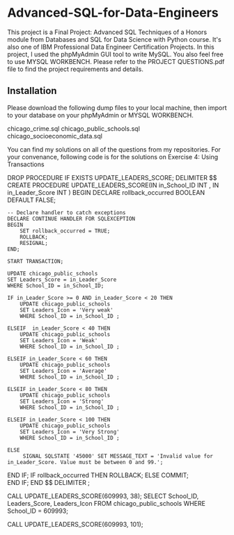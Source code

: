 # Advanced-SQL-for-Data-Engineers

This project is a Final Project: Advanced SQL Techniques of a Honors module from Databases and SQL for Data Science with Python course. It's also one of IBM Professional Data Engineer
Certification Projects. In this project, I used the phpMyAdmin GUI tool to write MySQL. You also feel free to use MYSQL WORKBENCH. Please refer to the PROJECT QUESTIONS.pdf file to 
find the project requirements and details. 


## Installation

Please download the following dump files to your local machine, then import to your database on your phpMyAdmin or MYSQL WORKBENCH.

chicago_crime.sql
chicago_public_schools.sql
chicago_socioeconomic_data.sql

You can find my solutions on all of the questions from my repositories. 
For your convenance,  following code is for the solutions on Exercise 4: Using Transactions

DROP PROCEDURE IF EXISTS UPDATE_LEADERS_SCORE;
DELIMITER $$
CREATE PROCEDURE UPDATE_LEADERS_SCORE(IN in_School_ID INT , IN in_Leader_Score INT )
BEGIN
    DECLARE rollback_occurred BOOLEAN DEFAULT FALSE;
    
    -- Declare handler to catch exceptions
    DECLARE CONTINUE HANDLER FOR SQLEXCEPTION
    BEGIN
        SET rollback_occurred = TRUE;
        ROLLBACK;
        RESIGNAL;
    END;
    
    START TRANSACTION;

    UPDATE chicago_public_schools
    SET Leaders_Score = in_Leader_Score
    WHERE School_ID = in_School_ID;

    IF in_Leader_Score >= 0 AND in_Leader_Score < 20 THEN
        UPDATE chicago_public_schools
        SET Leaders_Icon = 'Very weak'
        WHERE School_ID = in_School_ID ;
    
    ELSEIF  in_Leader_Score < 40 THEN
        UPDATE chicago_public_schools
        SET Leaders_Icon = 'Weak'
        WHERE School_ID = in_School_ID ;
    
    ELSEIF in_Leader_Score < 60 THEN
        UPDATE chicago_public_schools
        SET Leaders_Icon = 'Average'
        WHERE School_ID = in_School_ID ;
    
    ELSEIF in_Leader_Score < 80 THEN
        UPDATE chicago_public_schools
        SET Leaders_Icon = 'Strong'
        WHERE School_ID = in_School_ID ;
    
    ELSEIF in_Leader_Score < 100 THEN
        UPDATE chicago_public_schools
        SET Leaders_Icon = 'Very Strong'
        WHERE School_ID = in_School_ID ;
    
    ELSE
         SIGNAL SQLSTATE '45000' SET MESSAGE_TEXT = 'Invalid value for in_Leader_Score. Value must be between 0 and 99.';
END IF;
IF rollback_occurred THEN
        ROLLBACK;
    ELSE 
        COMMIT;     
END IF; 
END $$
DELIMITER ;

CALL UPDATE_LEADERS_SCORE(609993, 38);
SELECT School_ID, Leaders_Score, Leaders_Icon FROM chicago_public_schools 
WHERE School_ID = 609993;

CALL UPDATE_LEADERS_SCORE(609993, 101);
